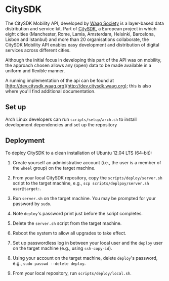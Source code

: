 CitySDK
=======

The CitySDK Mobility API, developed by [Waag Society](http://waag.org/) is a
layer-based data distribution and service kit. Part of
[CitySDK](http://citysdk.eu), a European project in which eight cities
(Manchester, Rome, Lamia, Amsterdam, Helsinki, Barcelona, Lisbon and Istanbul)
and more than 20 organisations collaborate, the CitySDK Mobility API enables
easy development and distribution of digital services across different cities.

Although the initial focus in developing this part of the API was on mobility,
the approach chosen allows any (open) data to be made available in a uniform
and flexible manner.

A running implementation of the api can be found at
[http://dev.citysdk.waag.org](http://dev.citysdk.waag.org); this is also where
you'll find additional documentation.


Set up
------

Arch Linux developers can run `scripts/setup/arch.sh` to install development
dependencies and set up the repository


Deployment
----------

To deploy CitySDK to a clean installation of Ubuntu 12.04 LTS (64-bit):

1.  Create yourself an administrative account (i.e., the user is a member of
    the `wheel` group) on the target machine.

2.  From your local CitySDK repository, copy the `scripts/deploy/server.sh`
    script to the target machine, e.g.,
    `scp scripts/deplpoy/server.sh user@target:`.

3.  Run `server.sh` on the target machine. You may be prompted for your
    password by `sudo`.

5.  Note `deploy`'s password print just before the script completes.

4.  Delete the `server.sh` script from the target machine.

6.  Reboot the system to allow all upgrades to take effect.

7.  Set up passwordless log in between your local user and the `deploy` user on
    the target machine (e.g., using `ssh-copy-id`).

8.  Using your account on the target machine, delete `deploy`'s password, e.g.,
    `sudo passwd --delete deploy`.

9.  From your local repository, run `scripts/deploy/local.sh`.

